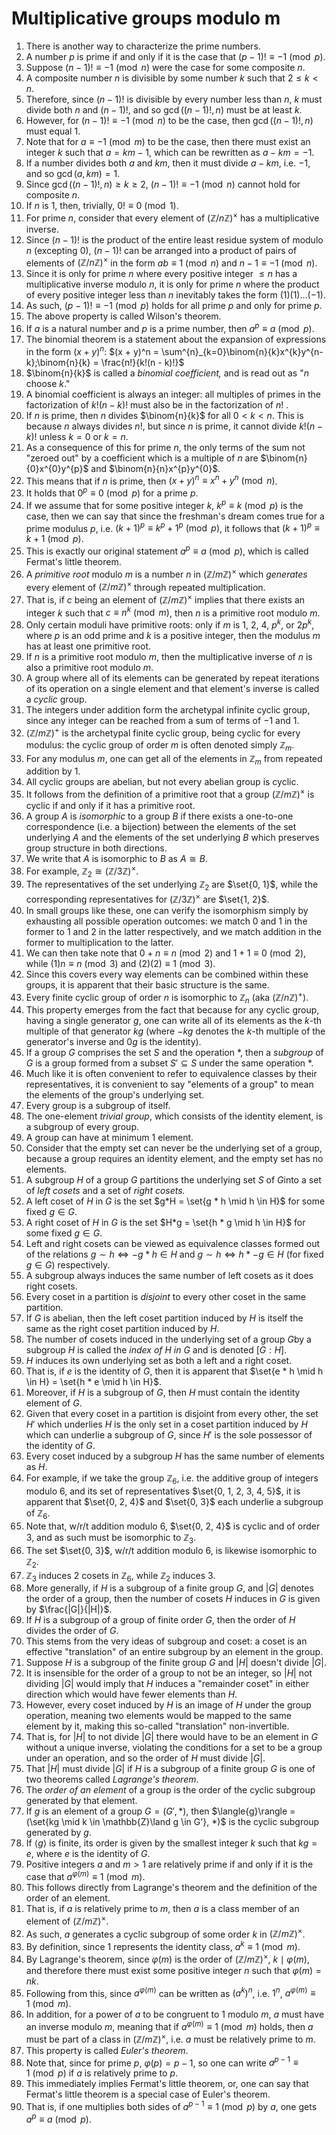 # Multiplicative groups modulo m

1. There is another way to characterize the prime numbers.
2. A number $p$ is prime if and only if it is the case that $(p - 1)! \equiv -1 \pmod{p}$.
3. Suppose $(n - 1)! \equiv -1 \pmod{n}$ were the case for some composite $n$.
4. A composite number $n$ is divisible by some number $k$ such that $2 \le k < n$.
5. Therefore, since $(n - 1)!$ is divisible by every number less than $n$, $k$ must divide both $n$ and $(n - 1)!$, and so $\gcd((n - 1)!, n)$ must be at least $k$.
6. However, for $(n - 1)! \equiv -1 \pmod{n}$ to be the case, then $\gcd((n - 1)!, n)$ must equal $1$.
7. Note that for $a \equiv -1 \pmod{m}$ to be the case, then there must exist an integer $k$ such that $a = km - 1$, which can be rewritten as $a - km = -1$.
8. If a number divides both $a$ and $km$, then it must divide $a - km$, i.e. $-1$, and so $\gcd(a, km) = 1$.
9. Since $\gcd((n - 1)!, n) \ge k \ge 2$, $(n - 1)! \equiv -1 \pmod{n}$ cannot hold for composite $n$.
10. If $n$ is $1$, then, trivially, $0! \equiv 0 \pmod{1}$.
11. For prime $n$, consider that every element of $(\mathbb{Z}/n\mathbb{Z})^{\times}$ has a multiplicative inverse.
12. Since $(n - 1)!$ is the product of the entire least residue system of modulo $n$ (excepting $0$), $(n - 1)!$ can be arranged into a product of pairs of elements of $(\mathbb{Z}/n\mathbb{Z})^{\times}$ in the form $ab \equiv 1 \pmod{n}$ and $n - 1 \equiv -1 \pmod {n}$.
13. Since it is only for prime $n$ where every positive integer $\le n$ has a multiplicative inverse modulo $n$, it is only for prime $n$ where the product of every positive integer less than $n$ inevitably takes the form $(1)(1)...(-1)$.
14. As such, $(p - 1)! \equiv -1 \pmod{p}$ holds for all prime $p$ and only for prime $p$.
15. The above property is called Wilson's theorem.
16. If $a$ is a natural number and $p$ is a prime number, then $a^p \equiv a \pmod {p}$.
17. The binomial theorem is a statement about the expansion of expressions in the form $(x + y)^n$: $(x + y)^n = \sum^{n}_{k=0}\binom{n}{k}x^{k}y^{n-k};\binom{n}{k} = \frac{n!}{k!(n - k)!}$
18. $\binom{n}{k}$ is called a *binomial coefficient,* and is read out as "$n$ choose $k$."
19. A binomial coefficient is always an integer: all multiples of primes in the factorization of $k!(n - k)!$ must also be in the factorization of $n!$ .
20. If $n$ is prime, then $n$ divides $\binom{n}{k}$ for all $0 < k < n$. This is because $n$ always divides $n!$, but since $n$ is prime, it cannot divide $k!(n - k)!$ unless $k = 0$ or $k = n$.
21. As a consequence of this for prime $n$, the only terms of the sum not "zeroed out" by a coefficient which is a multiple of $n$ are $\binom{n}{0}x^{0}y^{p}$ and $\binom{n}{n}x^{p}y^{0}$.
22. This means that if $n$ is prime, then $(x + y)^n \equiv x^n + y^n \pmod{n}$.
23. It holds that $0^p \equiv 0 \pmod {p}$ for a prime $p$.
24. If we assume that for some positive integer $k$, $k^p \equiv k \pmod {p}$ is the case, then we can say that since the freshman's dream comes true for a prime modulus $p$, i.e. $(k + 1)^p \equiv k^p + 1^p \pmod{p}$, it follows that $(k + 1)^p \equiv k + 1 \pmod{p}$.
25. This is exactly our original statement $a^p \equiv a \pmod {p}$, which is called Fermat's little theorem.
26. A *primitive root* modulo $m$ is a number $n$ in $(\mathbb{Z}/m\mathbb{Z})^{\times}$ which *generates* every element of $(\mathbb{Z}/m\mathbb{Z})^{\times}$ through repeated multiplication.
27. That is, if $c$ being an element of $(\mathbb{Z}/m\mathbb{Z})^{\times}$ implies that there exists an integer $k$ such that $c \equiv n^k \pmod{m}$, then $n$ is a primitive root modulo $m$.
28. Only certain moduli have primitive roots: only if $m$ is $1$, $2$, $4$, $p^k$, or $2p^k$, where $p$ is an odd prime and $k$ is a positive integer, then the modulus $m$ has at least one primitive root.
29. If $n$ is a primitive root modulo $m$, then the multiplicative inverse of $n$ is also a primitive root modulo $m$.
30. A group where all of its elements can be generated by repeat iterations of its operation on a single element and that element's inverse is called a *cyclic* group.
31. The integers under addition form the archetypal infinite cyclic group, since any integer can be reached from a sum of terms of $-1$ and $1$.
32. $(\mathbb{Z}/m\mathbb{Z})^{+}$ is the archetypal finite cyclic group, being cyclic for every modulus: the cyclic group of order $m$ is often denoted simply $\mathbb{Z}_m$.
33. For any modulus $m$, one can get all of the elements in $\mathbb{Z}_m$ from repeated addition by 1.
34. All cyclic groups are abelian, but not every abelian group is cyclic.
35. It follows from the definition of a primitive root that a group $(\mathbb{Z}/m\mathbb{Z})^{\times}$ is cyclic if and only if it has a primitive root.
36. A group $A$ is *isomorphic* to a group $B$ if there exists a one-to-one correspondence (i.e. a bijection) between the elements of the set underlying $A$ and the elements of the set underlying $B$ which preserves group structure in both directions.
37. We write that $A$ is isomorphic to $B$ as $A \cong B$.
38. For example, $\mathbb{Z}_{2} \cong (\mathbb{Z}/3\mathbb{Z})^{\times}$.
39. The representatives of the set underlying $\mathbb{Z}_{2}$ are $\set{0, 1}$, while the corresponding representatives for $(\mathbb{Z}/3\mathbb{Z})^{\times}$ are $\set{1, 2}$.
40. In small groups like these, one can verify the isomorphism simply by exhausting all possible operation outcomes: we match $0$ and $1$ in the former to $1$ and $2$ in the latter respectively, and we match addition in the former to multiplication to the latter.
41. We can then take note that $0 + n \equiv n \pmod{2}$ and $1 + 1 \equiv 0 \pmod{2}$, while $(1)n \equiv n \pmod{3}$ and $(2)(2) \equiv 1 \pmod{3}$.
42. Since this covers every way elements can be combined within these groups, it is apparent that their basic structure is the same.
43. Every finite cyclic group of order $n$ is isomorphic to $\mathbb{Z}_n$ (aka $(\mathbb{Z}/n\mathbb{Z})^{+}$).
44. This property emerges from the fact that because for any cyclic group, having a single generator $g$, one can write all of its elements as the $k$-th multiple of that generator $kg$ (where $-kg$ denotes the $k$-th multiple of the generator's inverse and $0g$ is the identity).
45. If a group $G$ comprises the set $S$ and the operation $*$, then a *subgroup* of $G$ is a group formed from a subset $S' \subseteq S$ under the same operation $*$.
46. Much like it is often convenient to refer to equivalence classes by their representatives, it is convenient to say "elements of a group" to mean the elements of the group's underlying set.
47. Every group is a subgroup of itself.
48. The one-element *trivial group*, which consists of the identity element, is a subgroup of every group.
49. A group can have at minimum $1$ element.
50. Consider that the empty set can never be the underlying set of a group, because a group requires an identity element, and the empty set has no elements.
51. A subgroup $H$ of a group $G$ partitions the underlying set $S$ of $G$into a set of *left cosets* and a set of *right cosets.*
52. A left coset of $H$ in $G$ is the set $g*H = \set{g * h \mid h \in H}$ for some fixed $g \in G$.
53. A right coset of $H$ in $G$ is the set $H*g = \set{h * g \mid h \in H}$ for some fixed $g \in G$.
54. Left and right cosets can be viewed as equivalence classes formed out of the relations $g \sim h \iff -g * h \in H$ and $g \sim h \iff h * -g \in H$ (for fixed $g \in G$) respectively.
55. A subgroup always induces the same number of left cosets as it does right cosets.
56. Every coset in a partition is *disjoint* to every other coset in the same partition.
57. If $G$ is abelian, then the left coset partition induced by $H$ is itself the same as the right coset partition induced by $H$.
58. The number of cosets induced in the underlying set of a group $G$by a subgroup $H$ is called the *index of $H$ in $G$* and is denoted $[G:H]$.
59. $H$ induces its own underlying set as both a left and a right coset.
60. That is, if $e$ is the identity of $G$, then it is apparent that $\set{e * h \mid h \in H} = \set{h * e \mid h \in H}$.
61. Moreover, if $H$ is a subgroup of $G$, then $H$ must contain the identity element of $G$.
62. Given that every coset in a partition is disjoint from every other, the set $H'$ which underlies $H$ is the only set in a coset partition induced by $H$ which can underlie a subgroup of $G$, since $H'$ is the sole possessor of the identity of $G$.
63. Every coset induced by a subgroup $H$ has the same number of elements as $H$.
64. For example, if we take the group $\mathbb{Z}_6$, i.e. the additive group of integers modulo $6$, and its set of representatives $\set{0, 1, 2, 3, 4, 5}$, it is apparent that $\set{0, 2, 4}$ and $\set{0, 3}$ each underlie a subgroup of $\mathbb{Z}_6$.
65. Note that, w/r/t addition modulo $6$, $\set{0, 2, 4}$ is cyclic and of order $3$, and as such must be isomorphic to $\mathbb{Z}_3$.
66. The set $\set{0, 3}$, w/r/t addition modulo $6$, is likewise isomorphic to $\mathbb{Z}_2$.
67. $\mathbb{Z}_3$ induces $2$ cosets in $\mathbb{Z}_6$, while $\mathbb{Z}_2$ induces $3$.
68. More generally, if $H$ is a subgroup of a finite group $G$, and $|G|$ denotes the order of a group, then the number of cosets $H$ induces in $G$ is given by $\frac{|G|}{|H|}$.
69. If $H$ is a subgroup of a group of finite order $G$, then the order of $H$ divides the order of $G$.
70. This stems from the very ideas of subgroup and coset: a coset is an effective "translation" of an entire subgroup by an element in the group.
71. Suppose $H$ is a subgroup of the finite group $G$ and $|H|$ doesn't divide $|G|$.
72. It is insensible for the order of a group to not be an integer, so $|H|$ not dividing $|G|$ would imply that $H$ induces a "remainder coset" in either direction which would have fewer elements than $H$.
73. However, every coset induced by $H$ is an image of $H$ under the group operation, meaning two elements would be mapped to the same element by it, making this so-called "translation" non-invertible.
74. That is, for $|H|$ to not divide $|G|$ there would have to be an element in $G$ without a unique inverse, violating the conditions for a set to be a group under an operation, and so the order of $H$ must divide $|G|$.
75. That $|H|$ must divide $|G|$ if $H$ is a subgroup of a finite group $G$ is one of two theorems called *Lagrange's theorem*.
76. The *order of an element* of a group is the order of the cyclic subgroup generated by that element.
77. If $g$ is an element of a group $G = (G', *)$, then $\langle{g}\rangle = (\set{kg \mid k \in \mathbb{Z}\land g \in G'}, *)$ is the cyclic subgroup generated by $g$.
78. If $\langle{g}\rangle$ is finite, its order is given by the smallest integer $k$ such that $kg = e$, where $e$ is the identity of $G$.
79. Positive integers $a$ and $m > 1$ are relatively prime if and only if it is the case that $a^{\varphi(m)} \equiv 1 \pmod{m}$.
80. This follows directly from Lagrange's theorem and the definition of the order of an element.
81. That is, if $a$ is relatively prime to $m$, then $a$ is a class member of an element of $(\mathbb{Z}/m\mathbb{Z})^{\times}$.
82. As such, $a$ generates a cyclic subgroup of some order $k$ in $(\mathbb{Z}/m\mathbb{Z})^{\times}$.
83. By definition, since $1$ represents the identity class, $a^k\equiv 1 \pmod{m}$.
84. By Lagrange's theorem, since $\varphi(m)$ is the order of $(\mathbb{Z}/m\mathbb{Z})^{\times}$, $k \mid \varphi(m)$, and therefore there must exist some positive integer $n$ such that $\varphi(m) = nk$.
85. Following from this, since $a^{\varphi(m)}$ can be written as $(a^k)^n$, i.e. $1^n$, $a^{\varphi(m)} \equiv 1 \pmod{m}$.
86. In addition, for a power of $a$ to be congruent to $1$ modulo $m$, $a$ must have an inverse modulo $m$, meaning that if $a^{\varphi(m)} \equiv 1 \pmod{m}$ holds, then $a$ must be part of a class in $(\mathbb{Z}/m\mathbb{Z})^{\times}$, i.e. $a$ must be relatively prime to $m$.
87. This property is called *Euler's theorem*.
88. Note that, since for prime $p$, $\varphi(p) = p-1$, so one can write $a^{p-1} \equiv 1 \pmod{p}$ if $a$ is relatively prime to $p$.  
89. This immediately implies Fermat's little theorem, or, one can say that Fermat's little theorem is a special case of Euler's theorem.
90. That is, if one multiplies both sides of $a^{p-1} \equiv 1 \pmod{p}$ by $a$, one gets $a^{p} \equiv a \pmod{p}$.
